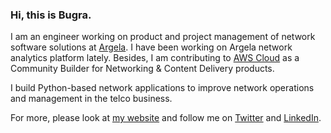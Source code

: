 ### Hi, this is Bugra. 

I am an engineer working on product and project management of network software solutions at [Argela](https://www.argela.com.tr/en). I have been working on Argela network analytics platform lately. Besides, I am contributing to [AWS Cloud](https://aws.amazon.com) as a Community Builder for Networking & Content Delivery products. 

I build Python-based network applications to improve network operations and management in the telco business. 

For more, please look at [my website](https://bugrakilic.net) and follow me on [Twitter](https://twitter.com/bugrakilicnet) and [LinkedIn](https://linkedin.com/in/bugrakilic). 